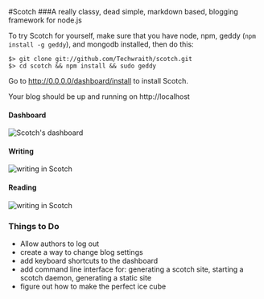 #Scotch
###A really classy, dead simple, markdown based, blogging framework for node.js

To try Scotch for yourself, make sure that you have node, npm, geddy (`npm install -g geddy`), and mongodb installed, then do this:

    $> git clone git://github.com/Techwraith/scotch.git
    $> cd scotch && npm install && sudo geddy

Go to http://0.0.0.0/dashboard/install to install Scotch.

Your blog should be up and running on http://localhost

#### Dashboard

![Scotch's dashboard](https://dl.dropbox.com/u/7982297/scotch_screens/dash.png)


#### Writing

![writing in Scotch](https://dl.dropbox.com/u/7982297/scotch_screens/write2.png)


#### Reading

![writing in Scotch](https://dl.dropbox.com/u/7982297/scotch_screens/read.png)


### Things to Do

- Allow authors to log out
- create a way to change blog settings
- add keyboard shortcuts to the dashboard
- add command line interface for: generating a scotch site, starting a scotch daemon, generating a static site
- figure out how to make the perfect ice cube
